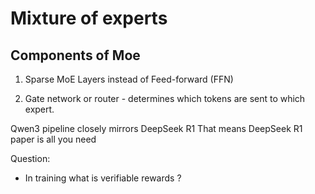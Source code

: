 # Mixture of experts

## Components of Moe

1. Sparse MoE Layers instead of Feed-forward (FFN)

2. Gate network or router - determines which tokens are sent to which expert.


Qwen3 pipeline closely mirrors DeepSeek R1
That means DeepSeek R1 paper is all you need

Question:
- In training what is verifiable rewards ?